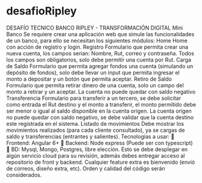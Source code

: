 # desafioRipley
DESAFÍO TECNICO BANCO RIPLEY - TRANSFORMACIÓN DIGITAL
Mini Banco
Se requiere crear una aplicación web que simule las funcionalidades de un banco, para ello se
necesitan los siguientes módulos:
Home
Home con acción de registro y login.
Registro
Formulario que permita crear una nueva cuenta, los campos serian:
Nombre, Rut, correo y contraseña. Todos los campos son obligatorios, solo debe permitir una cuenta
por Rut.
Carga de Saldo
Formulario que permita agregar fondos una cuenta (simulando un depósito de fondos), solo debe
llevar un input que permita ingresar el monto a depositar y un botón que permita aceptar.
Retiro de Saldo
Formulario que permita retirar dinero de una cuenta, solo un campo del monto a retirar y un aceptar.
La cuenta no puede quedar con saldo negativo
Transferencia
Formulario para transferir a un tercero, se debe solicitar como entrada el Rut destino y el monto a
transferir, el monto permitido debe ser menor o igual al saldo disponible en la cuenta origen. La
cuenta origen no puede quedar con saldo negativo, se debe validar que la cuenta destino este
registrada en el sistema.
Listado de movimientos
Debe mostrar los movimientos realizados (para cada cliente consultado), ya se cargas de saldo y
transferencias (entrantes y salientes).
Tecnologías a usar:
 Frontend: Angular 6+
 Backend: Node express (Puede ser con typescript)
 BD: Mysql, Mongo, Postgres, libre elección.
Esto se debe desplegar en algún servicio cloud para su revisión, además debes entregar acceso al
repositorio de front y backend.
Cualquier feature extra es bienvenido (envió de correos, diseño extra, etc).
Orden y calidad del código serán considerados.